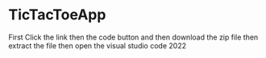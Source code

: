 # TicTacToeApp

First Click the link then the code button and then download the zip file then extract the file then open the visual studio code 2022
